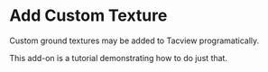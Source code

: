# Add Custom Texture

Custom ground textures may be added to Tacview programatically. 

This add-on is a tutorial demonstrating how to do just that. 

